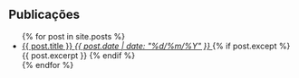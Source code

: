 ## Publicações

<ul>
  {% for post in site.posts %}
    <li>
      <a href="{{ post.url | prepend:site.baseurl }}">{{ post.title }} <i> {{ post.date | date: "%d/%m/%Y"  }} </i> </a>
      {% if post.except %}
          {{ post.excerpt }}
      {% endif %}
    </li>
  {% endfor %}
</ul>
